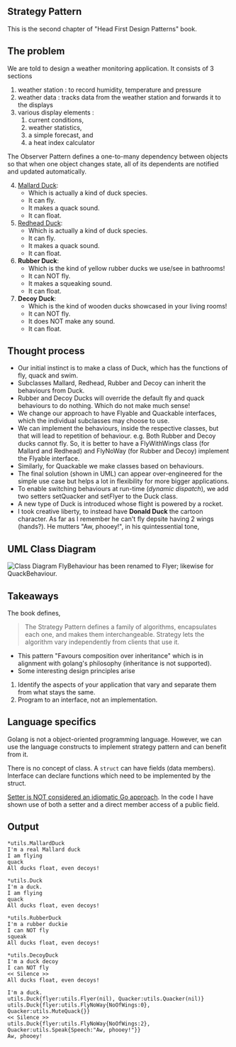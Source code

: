 ## Strategy Pattern

This is the second chapter of "Head First Design Patterns" book.

## The problem

We are told to design a weather monitoring application. It consists of 3 sections 
1. weather station : to record humidity, temperature and pressure
2. weather data : tracks data from the weather station and forwards it to the displays
3. various display elements : 
   1. current conditions,
   2. weather statistics,
   3. a simple forecast, and 
   4. a heat index calculator 

The Observer Pattern defines a one-to-many dependency between objects so that when one object changes state, all of its dependents are notified and updated automatically.

4. [Mallard Duck](https://en.wikipedia.org/wiki/Mallard): 
   - Which is actually a kind of duck species.
   - It can fly.
   - It makes a quack sound.
   - It can float.
5. [Redhead Duck](https://en.wikipedia.org/wiki/Redhead_(bird)): 
   - Which is actually a kind of duck species.
   - It can fly.
   - It makes a quack sound.
   - It can float.
6. **Rubber Duck**: 
   - Which is the kind of yellow rubber ducks we use/see in bathrooms!
   - It can NOT fly.
   - It makes a squeaking sound.
   - It can float.
7. **Decoy Duck**: 
   - Which is the kind of wooden ducks showcased in your living rooms!
   - It can NOT fly.
   - It does NOT make any sound.
   - It can float.

## Thought process

- Our initial instinct is to make a class of Duck, which has the functions of fly, quack and swim.
- Subclasses Mallard, Redhead, Rubber and Decoy can inherit the behaviours from Duck.
- Rubber and Decoy Ducks will override the default fly and quack behaviours to do nothing. Which do not make much sense!
- We change our approach to have Flyable and Quackable interfaces, which the individual subclasses may choose to use.
- We can implement the behaviours, inside the respective classes, but that will lead to repetition of behaviour. e.g. Both Rubber and Decoy ducks cannot fly. So, it is better to have a FlyWithWings class (for Mallard and Redhead) and FlyNoWay (for Rubber and Decoy) implement the Flyable interface.
- Similarly, for Quackable we make classes based on behaviours.
- The final solution (shown in UML) can appear over-engineered for the simple use case but helps a lot in flexibility for more bigger applications.
- To enable switching behaviours at run-time (*dynamic dispatch*), we add two setters setQuacker and setFlyer to the Duck class. 
- A new type of Duck is introduced whose flight is powered by a rocket.
- I took creative liberty, to instead have **Donald Duck** the cartoon character. As far as I remember he can't fly depsite having 2 wings (hands?). He mutters "Aw, phooey!", in his quintessential tone,

## UML Class Diagram

![Class Diagram](https://i.stack.imgur.com/fPXch.png)
FlyBehaviour has been renamed to Flyer; likewise for QuackBehaviour.

## Takeaways

The book defines, 

> The Strategy Pattern defines a family of algorithms, encapsulates each one, and makes them interchangeable. Strategy lets the algorithm vary independently from clients that use it.

- This pattern "Favours composition over inheritance" which is in alignment with golang's philosophy (inheritance is not supported).
- Some interesting design principles arise
 1. Identify the aspects of your application that vary and separate them from what stays the same.
 2. Program to an interface, not an implementation.


## Language specifics

Golang is not a object-oriented programming language. However, we can use the language constructs to implement strategy pattern and can benefit from it.

There is no concept of class. A `struct` can have fields (data members). Interface can declare functions which need to be implemented by the struct.

[Setter is NOT considered an idiomatic Go approach](https://softwareengineering.stackexchange.com/a/278830).
In the code I have shown use of both a setter and a direct member access of a public field.

## Output

```
*utils.MallardDuck
I'm a real Mallard duck
I am flying
quack
All ducks float, even decoys!

*utils.Duck
I'm a duck.
I am flying
quack
All ducks float, even decoys!

*utils.RubberDuck
I'm a rubber duckie
I can NOT fly
squeak
All ducks float, even decoys!

*utils.DecoyDuck
I'm a duck decoy
I can NOT fly
<< Silence >>
All ducks float, even decoys!

I'm a duck.
utils.Duck{flyer:utils.Flyer(nil), Quacker:utils.Quacker(nil)}
utils.Duck{flyer:utils.FlyNoWay{NoOfWings:0}, Quacker:utils.MuteQuack{}}
<< Silence >>
utils.Duck{flyer:utils.FlyNoWay{NoOfWings:2}, Quacker:utils.Speak{Speech:"Aw, phooey!"}}
Aw, phooey!
```



